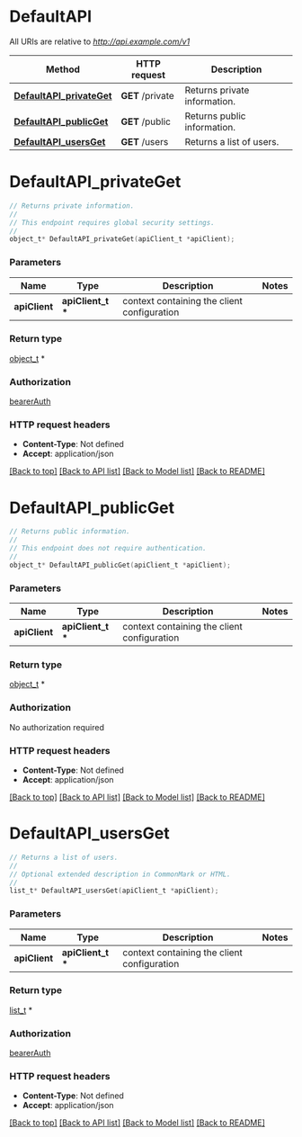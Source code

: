 # DefaultAPI

All URIs are relative to *http://api.example.com/v1*

Method | HTTP request | Description
------------- | ------------- | -------------
[**DefaultAPI_privateGet**](DefaultAPI.md#DefaultAPI_privateGet) | **GET** /private | Returns private information.
[**DefaultAPI_publicGet**](DefaultAPI.md#DefaultAPI_publicGet) | **GET** /public | Returns public information.
[**DefaultAPI_usersGet**](DefaultAPI.md#DefaultAPI_usersGet) | **GET** /users | Returns a list of users.


# **DefaultAPI_privateGet**
```c
// Returns private information.
//
// This endpoint requires global security settings.
//
object_t* DefaultAPI_privateGet(apiClient_t *apiClient);
```

### Parameters
Name | Type | Description  | Notes
------------- | ------------- | ------------- | -------------
**apiClient** | **apiClient_t \*** | context containing the client configuration |

### Return type

[object_t](object.md) *


### Authorization

[bearerAuth](../README.md#bearerAuth)

### HTTP request headers

 - **Content-Type**: Not defined
 - **Accept**: application/json

[[Back to top]](#) [[Back to API list]](../README.md#documentation-for-api-endpoints) [[Back to Model list]](../README.md#documentation-for-models) [[Back to README]](../README.md)

# **DefaultAPI_publicGet**
```c
// Returns public information.
//
// This endpoint does not require authentication.
//
object_t* DefaultAPI_publicGet(apiClient_t *apiClient);
```

### Parameters
Name | Type | Description  | Notes
------------- | ------------- | ------------- | -------------
**apiClient** | **apiClient_t \*** | context containing the client configuration |

### Return type

[object_t](object.md) *


### Authorization

No authorization required

### HTTP request headers

 - **Content-Type**: Not defined
 - **Accept**: application/json

[[Back to top]](#) [[Back to API list]](../README.md#documentation-for-api-endpoints) [[Back to Model list]](../README.md#documentation-for-models) [[Back to README]](../README.md)

# **DefaultAPI_usersGet**
```c
// Returns a list of users.
//
// Optional extended description in CommonMark or HTML.
//
list_t* DefaultAPI_usersGet(apiClient_t *apiClient);
```

### Parameters
Name | Type | Description  | Notes
------------- | ------------- | ------------- | -------------
**apiClient** | **apiClient_t \*** | context containing the client configuration |

### Return type


[list_t](char.md) *




### Authorization

[bearerAuth](../README.md#bearerAuth)

### HTTP request headers

 - **Content-Type**: Not defined
 - **Accept**: application/json

[[Back to top]](#) [[Back to API list]](../README.md#documentation-for-api-endpoints) [[Back to Model list]](../README.md#documentation-for-models) [[Back to README]](../README.md)

